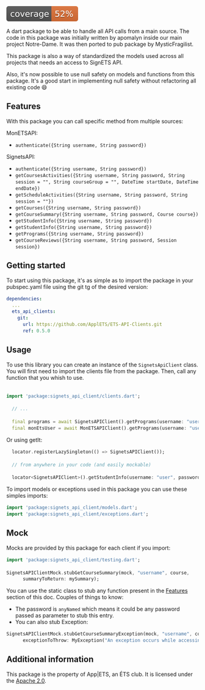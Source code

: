 ![Coverage](https://raw.githubusercontent.com/ApplETS/ETS-API-Clients/main/coverage_badge.svg?sanitize=true)

<!-- 
This README describes the package. If you publish this package to pub.dev,
this README's contents appear on the landing page for your package.

For information about how to write a good package README, see the guide for
[writing package pages](https://dart.dev/guides/libraries/writing-package-pages). 

For general information about developing packages, see the Dart guide for
[creating packages](https://dart.dev/guides/libraries/create-library-packages)
and the Flutter guide for
[developing packages and plugins](https://flutter.dev/developing-packages). 
-->

A dart package to be able to handle all API calls from a main source. The code in this package was initially written by apomalyn inside our main project Notre-Dame. It was then ported to pub package by MysticFragilist. 

This package is also a way of standardized the models used across all projects that needs an access to SignETS API.

Also, it's now possible to use null safety on models and functions from this package. It's a good start in implementing null safety without refactoring all existing code :smile:

## Features
 With this package you can call specific method from multiple sources:

MonETSAPI:
- `authenticate({String username, String password})`

SignetsAPI:
- `authenticate({String username, String password})`
- `getCoursesActivities({String username, String password, String session = "", String courseGroup = "", DateTime startDate, DateTime endDate})`
- `getScheduleActivities({String username, String password, String session = ""})`
- `getCourses({String username, String password})`
- `getCourseSummary({String username, String password, Course course})`
- `getStudentInfo({String username, String password})`
- `getStudentInfo({String username, String password})`
- `getPrograms({String username, String password})`
- `getCourseReviews({String username, String password, Session session})`

## Getting started

To start using this package, it's as simple as to import the package in your pubspec.yaml file using the git tg of the desired version:
```yaml
dependencies:
  ...
  ets_api_clients: 
    git:
      url: https://github.com/ApplETS/ETS-API-Clients.git
      ref: 0.5.0
```

## Usage

To use this library you can create an instance of the `SignetsApiClient` class. You will first need to import the clients file from the package. Then, call any function that you whish to use.

```dart

import 'package:signets_api_client/clients.dart';

  // ...
  
  final programs = await SignetsAPIClient().getPrograms(username: "user", password: "pwd");
  final monEtsUser = await MonETSAPIClient().getPrograms(username: "user", password: "pwd");
```

Or using getIt:
```dart
  locator.registerLazySingleton(() => SignetsAPIClient());
  
  // from anywhere in your code (and easily mockable)
  
  locator<SignetsAPIClient>().getStudentInfo(username: "user", password: "pwd");
```

To import models or exceptions used in this package you can use these simples imports:
```dart
import 'package:signets_api_client/models.dart';
import 'package:signets_api_client/exceptions.dart';
```
## Mock

Mocks are provided by this package for each client if you import:
```dart
import 'package:signets_api_client/testing.dart';

SignetsAPIClientMock.stubGetCourseSummary(mock, "username", course,
      summaryToReturn: mySummary);
```

You can use the static class to stub any function present in the [Features](#Features) section of this doc. Couples of things to know:
- The password is `anyNamed` which means it could be any password passed as parameter to stub this entry.
- You can also stub Exception:
```dart
SignetsAPIClientMock.stubGetCourseSummaryException(mock, "username", course,
      exceptionToThrow: MyException("An exception occurs while accessing get course summary"));
```

## Additional information

This package is the property of App|ETS, an ÉTS club. It is licensed under the [Apache 2.0](LICENSE). 
